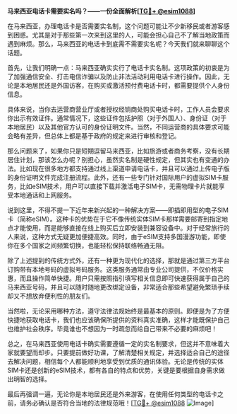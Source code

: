 **马来西亚电话卡需要实名吗？——一份全面解析[[TG💪+ @esim1088](https://t.me/s/esim1088)]**

在马来西亚，办理电话卡是否需要实名制，这个问题可能让不少新移民或者游客感到困惑。尤其是对于那些第一次来到这里的人，可能会担心自己不了解当地政策而遇到麻烦。那么，马来西亚的电话卡到底需不需要实名呢？今天我们就来聊聊这个话题。

首先，让我们明确一点：马来西亚确实实行了电话卡实名制。这项政策的初衷是为了加强通信安全、打击电信诈骗以及防止非法活动利用电话卡进行操作。因此，无论是本地居民还是外国访客，在购买或激活预付费电话卡时，都需要提供个人身份信息。

具体来说，当你去运营商营业厅或者授权经销商处购买电话卡时，工作人员会要求你出示有效证件。通常情况下，这些证件包括护照（对于外国人）、身份证（对于本地居民）以及其他官方认可的身份证明文件。当然，不同运营商的具体要求可能会略有差异，但总体上都是基于政府的规定来进行审核和登记。

那么问题来了，如果你只是短期逗留马来西亚，比如旅游或者商务考察，没有长期居住计划，那该怎么办呢？别担心，虽然实名制是硬性规定，但其实也有变通的办法。比如现在很多地方都支持通过线上渠道申请电话卡，并且可以通过上传电子版的身份证明文件完成注册流程。此外，还有一些专门针对国际用户的虚拟SIM卡服务，比如eSIM技术，用户可以直接下载并激活电子SIM卡，无需物理卡片就能享受本地通话和上网服务。

说到这里，不得不提一下近年来新兴起的一种解决方案——即插即用型的电子SIM卡（简称eSIM）。这种卡的优势在于它不像传统实体SIM卡那样需要邮寄到指定地点才能使用，而是能够直接在线上购买后立即安装到兼容设备中。对于经常旅行的人来说，这种方式无疑更加便捷高效。同时，由于eSIM支持多国漫游功能，即使你在多个国家之间频繁切换，也能轻松保持联络畅通无阻。

除了上述提到的传统方式外，还有一种更为现代化的选择，那就是通过第三方平台订购带有本地号码的虚拟号码服务。这类服务通常由专业公司提供，不仅价格实惠，而且操作简单快捷。用户只需按照指引填写相关信息即可快速获得属于自己的马来西亚号码，并且可以随时随地更改绑定设备，非常适合那些希望避免繁琐手续却又不想放弃便利性的朋友们。

当然啦，无论采用哪种方法，遵守法律法规始终是最基本的原则。即便是为了方便快捷地获取电话卡，我们也应该确保所提供的资料真实准确，这样才能既保护自己也维护社会秩序。毕竟谁也不想因为一时疏忽而给自己带来不必要的麻烦吧！

总之，在马来西亚使用电话卡确实需要遵循一定的实名制要求，但这并不意味着大家就要望而却步。只要提前做好功课，了解清楚相关规定，并选择适合自己的途径去解决问题，相信每个人都能顺利地享受到优质的通讯体验。无论是传统的实体SIM卡还是创新的eSIM技术，都有各自的特点和优势，关键是要根据自身需求做出明智的选择。

最后再强调一遍，无论你是本地居民还是外来游客，在使用任何类型的电话卡之前，请务必确认是否符合当地的法律规范哦！[[TG💪+ @esim1088](https://t.me/s/esim1088) ![Image](https://i.postimg.cc/4NQfJmqS/Snipaste-2025-05-13-00-14-12.png)]